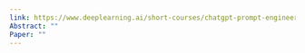 ```yaml
---
link: https://www.deeplearning.ai/short-courses/chatgpt-prompt-engineering-for-developers/
Abstract: ""
Paper: ""
---
```

